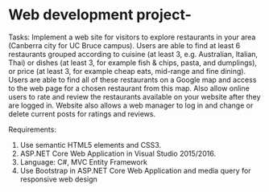 # Web development project-


Tasks: Implement a web site for visitors to explore restaurants in your area (Canberra city for UC Bruce campus). Users are able to find at least 6 restaurants grouped according to cuisine (at least 3, e.g. Australian, Italian, Thai) or dishes (at least 3, for example fish & chips, pasta, and dumplings), or price (at least 3, for example cheap eats, mid-range and fine dining). Users are able to find all of these restaurants on a Google map and access to the web page for a chosen restaurant from this map. Also allow online users to rate and review the restaurants available on your website after they are logged in. Website also allows a web manager to log in and change or delete current posts for ratings and reviews.

Requirements: 
1.	Use semantic HTML5 elements and CSS3.
2.  ASP.NET Core Web Application in Visual Studio 2015/2016. 
3.  Language: C#, MVC Entity Framework 
4.  Use Bootstrap in ASP.NET Core Web Application and media query for responsive web design	
